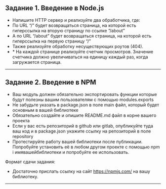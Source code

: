 ## Задание 1. Введение в Node.js ##

- Напишите HTTP сервер и реализуйте два обработчика, где:
- По URL “/” будет возвращаться страница, на которой есть гиперссылка на вторую страницу по ссылке “/about”
- А по URL “/about” будет возвращаться страница, на которой есть гиперссылка на первую страницу “/”
- Также реализуйте обработку несуществующих роутов (404).
- \* На каждой странице реализуйте счетчик просмотров. Значение счетчика должно увеличиваться на единицу каждый раз, когда загружается страница.

------------------------------------------------------------------------------------------------------------
##  Задание 2. Введение в NPM ##

- Ваш модуль должен обязательно экспортировать функции которые будут полезны вашим пользователям с помощью modules.exports
- Не забудьте указать в package.json в поле main файл, который будет основным в вашей библиотеке
- Обязательно создайте и опишите README.md файл в корне вашего проекта
- Если у вас есть репозиторий в github или gitlab, опубликуйте туда ваш код и в package.json укажите ссылку на репозиторий в поле repository
- Протестируйте работу вашей библиотеки после публикации. Попробуйте установить её в любом другом проекте с помощью npm i имявашейбиблиотеки и попробуйте ее использовать.

Формат сдачи задания:
- Достаточно прислать ссылку на сайт https://npmjs.com/ на вашу библиотеку.

------------------------------------------------------------------------------------------------------------